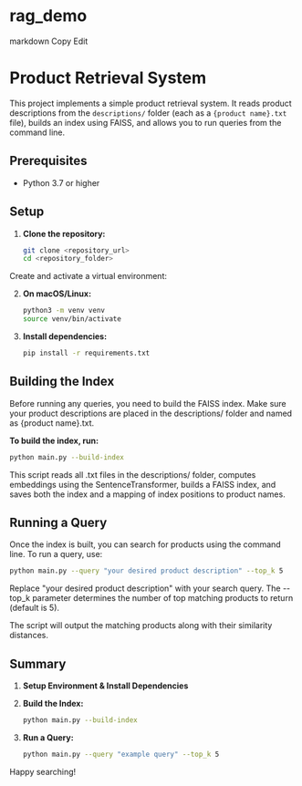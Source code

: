 # rag_demo


markdown
Copy
Edit
# Product Retrieval System

This project implements a simple product retrieval system. It reads product descriptions from the `descriptions/` folder (each as a `{product name}.txt` file), builds an index using FAISS, and allows you to run queries from the command line.

## Prerequisites

- Python 3.7 or higher

## Setup

1. **Clone the repository:**

   ```bash
   git clone <repository_url>
   cd <repository_folder>
   ```

Create and activate a virtual environment:

2. **On macOS/Linux:**

    ```bash
    python3 -m venv venv
    source venv/bin/activate
    ```

3. **Install dependencies:**

    ```bash
    pip install -r requirements.txt
    ```

## Building the Index
Before running any queries, you need to build the FAISS index. Make sure your product descriptions are placed in the descriptions/ folder and named as {product name}.txt.

**To build the index, run:**

```bash 
python main.py --build-index
```

This script reads all .txt files in the descriptions/ folder, computes embeddings using the SentenceTransformer, builds a FAISS index, and saves both the index and a mapping of index positions to product names.

## Running a Query
Once the index is built, you can search for products using the command line. 
To run a query, use:

```bash
python main.py --query "your desired product description" --top_k 5
```

Replace "your desired product description" with your search query.
The --top_k parameter determines the number of top matching products to return (default is 5).

The script will output the matching products along with their similarity distances.

## Summary
1. **Setup Environment & Install Dependencies**
2. **Build the Index:**

    ```bash
    python main.py --build-index
    ```

3. **Run a Query:**

    ```bash
    python main.py --query "example query" --top_k 5
    ```


Happy searching!